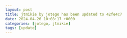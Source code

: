 ```yaml
---
layout: post
title: jtmikie by jotego has been updated to 42fe4c7
date: 2024-04-26 10:08:17 +0000
categories: [jotego, jtmikie]
tags: [update]
---
```


